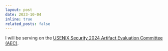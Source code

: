 ```yaml
---
layout: post
date: 2023-10-04
inline: true
related_posts: false
---
```


I will be serving on the [USENIX Security 2024 Artifact Evaluation Committee (AEC)](https://secartifacts.github.io/usenixsec2024/organizers).
